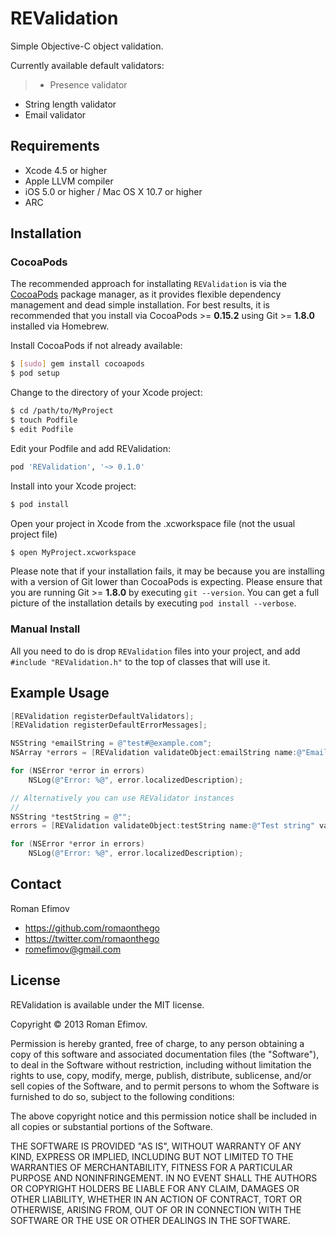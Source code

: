 # REValidation

Simple Objective-C object validation.

Currently available default validators:

> * Presence validator
* String length validator
* Email validator

## Requirements
* Xcode 4.5 or higher
* Apple LLVM compiler
* iOS 5.0 or higher / Mac OS X 10.7 or higher
* ARC

## Installation

### CocoaPods

The recommended approach for installating `REValidation` is via the [CocoaPods](http://cocoapods.org/) package manager, as it provides flexible dependency management and dead simple installation.
For best results, it is recommended that you install via CocoaPods >= **0.15.2** using Git >= **1.8.0** installed via Homebrew.

Install CocoaPods if not already available:

``` bash
$ [sudo] gem install cocoapods
$ pod setup
```

Change to the directory of your Xcode project:

``` bash
$ cd /path/to/MyProject
$ touch Podfile
$ edit Podfile
```

Edit your Podfile and add REValidation:

``` bash
pod 'REValidation', '~> 0.1.0'
```

Install into your Xcode project:

``` bash
$ pod install
```

Open your project in Xcode from the .xcworkspace file (not the usual project file)

``` bash
$ open MyProject.xcworkspace
```

Please note that if your installation fails, it may be because you are installing with a version of Git lower than CocoaPods is expecting. Please ensure that you are running Git >= **1.8.0** by executing `git --version`. You can get a full picture of the installation details by executing `pod install --verbose`.

### Manual Install

All you need to do is drop `REValidation` files into your project, and add `#include "REValidation.h"` to the top of classes that will use it.

## Example Usage

``` objective-c
[REValidation registerDefaultValidators];
[REValidation registerDefaultErrorMessages];

NSString *emailString = @"test#@example.com";
NSArray *errors = [REValidation validateObject:emailString name:@"Email" validators:@[ @"presence", @"length(3, 20)", @"email" ]];

for (NSError *error in errors)
    NSLog(@"Error: %@", error.localizedDescription);

// Alternatively you can use REValidator instances
//
NSString *testString = @"";
errors = [REValidation validateObject:testString name:@"Test string" validators:@[ [REPresenceValidator validator], [RELengthValidator validatorWithParameters:@{ @"min": @3, @"max": @10}] ]];

for (NSError *error in errors)
    NSLog(@"Error: %@", error.localizedDescription);
```

## Contact

Roman Efimov

- https://github.com/romaonthego
- https://twitter.com/romaonthego
- romefimov@gmail.com

## License

REValidation is available under the MIT license.

Copyright © 2013 Roman Efimov.

Permission is hereby granted, free of charge, to any person obtaining a copy of this software and associated documentation files (the "Software"), to deal in the Software without restriction, including without limitation the rights to use, copy, modify, merge, publish, distribute, sublicense, and/or sell copies of the Software, and to permit persons to whom the Software is furnished to do so, subject to the following conditions:

The above copyright notice and this permission notice shall be included in all copies or substantial portions of the Software.

THE SOFTWARE IS PROVIDED "AS IS", WITHOUT WARRANTY OF ANY KIND, EXPRESS OR IMPLIED, INCLUDING BUT NOT LIMITED TO THE WARRANTIES OF MERCHANTABILITY, FITNESS FOR A PARTICULAR PURPOSE AND NONINFRINGEMENT. IN NO EVENT SHALL THE AUTHORS OR COPYRIGHT HOLDERS BE LIABLE FOR ANY CLAIM, DAMAGES OR OTHER LIABILITY, WHETHER IN AN ACTION OF CONTRACT, TORT OR OTHERWISE, ARISING FROM, OUT OF OR IN CONNECTION WITH THE SOFTWARE OR THE USE OR OTHER DEALINGS IN THE SOFTWARE.
